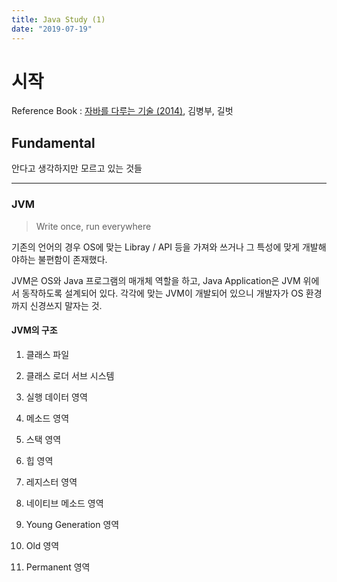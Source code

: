 ```yaml
---
title: Java Study (1)
date: "2019-07-19"
---
```


# 시작

Reference Book : [자바를 다루는 기술 (2014)](https://www.gilbut.co.kr/book/view?bookcode=BN000854), 김병부, 길벗

## Fundamental

안다고 생각하지만 모르고 있는 것들

---

### JVM

> Write once, run everywhere

기존의 언어의 경우 OS에 맞는 Libray / API 등을 가져와 쓰거나 그 특성에 맞게 개발해야하는 불편함이 존재했다. 

JVM은 OS와 Java 프로그램의 매개체 역할을 하고, Java Application은 JVM 위에서 동작하도록 설계되어 있다. 각각에 맞는 JVM이 개발되어 있으니 개발자가 OS 환경까지 신경쓰지 말자는 것.

#### JVM의 구조

1. 클래스 파일

2. 클래스 로더 서브 시스템

3. 실행 데이터 영역

4. 메소드 영역

5. 스택 영역

6. 힙 영역

7. 레지스터 영역

8. 네이티브 메소드 영역

9. Young Generation 영역

10. Old 영역

11. Permanent 영역